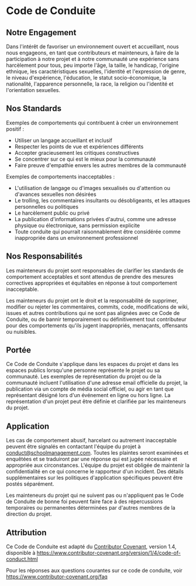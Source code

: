 # Code de Conduite

## Notre Engagement

Dans l'intérêt de favoriser un environnement ouvert et accueillant, nous nous engageons, en tant que contributeurs et mainteneurs, à faire de la participation à notre projet et à notre communauté une expérience sans harcèlement pour tous, peu importe l'âge, la taille, le handicap, l'origine ethnique, les caractéristiques sexuelles, l'identité et l'expression de genre, le niveau d'expérience, l'éducation, le statut socio-économique, la nationalité, l'apparence personnelle, la race, la religion ou l'identité et l'orientation sexuelles.

## Nos Standards

Exemples de comportements qui contribuent à créer un environnement positif :

- Utiliser un langage accueillant et inclusif
- Respecter les points de vue et expériences différents
- Accepter gracieusement les critiques constructives
- Se concentrer sur ce qui est le mieux pour la communauté
- Faire preuve d'empathie envers les autres membres de la communauté

Exemples de comportements inacceptables :

- L'utilisation de langage ou d'images sexualisés ou d'attention ou d'avances sexuelles non désirées
- Le trolling, les commentaires insultants ou désobligeants, et les attaques personnelles ou politiques
- Le harcèlement public ou privé
- La publication d'informations privées d'autrui, comme une adresse physique ou électronique, sans permission explicite
- Toute conduite qui pourrait raisonnablement être considérée comme inappropriée dans un environnement professionnel

## Nos Responsabilités

Les mainteneurs du projet sont responsables de clarifier les standards de comportement acceptables et sont attendus de prendre des mesures correctives appropriées et équitables en réponse à tout comportement inacceptable.

Les mainteneurs du projet ont le droit et la responsabilité de supprimer, modifier ou rejeter les commentaires, commits, code, modifications de wiki, issues et autres contributions qui ne sont pas alignées avec ce Code de Conduite, ou de bannir temporairement ou définitivement tout contributeur pour des comportements qu'ils jugent inappropriés, menaçants, offensants ou nuisibles.

## Portée

Ce Code de Conduite s'applique dans les espaces du projet et dans les espaces publics lorsqu'une personne représente le projet ou sa communauté. Les exemples de représentation du projet ou de la communauté incluent l'utilisation d'une adresse email officielle du projet, la publication via un compte de média social officiel, ou agir en tant que représentant désigné lors d'un événement en ligne ou hors ligne. La représentation d'un projet peut être définie et clarifiée par les mainteneurs du projet.

## Application

Les cas de comportement abusif, harcelant ou autrement inacceptable peuvent être signalés en contactant l'équipe du projet à conduct@schoolmanagement.com. Toutes les plaintes seront examinées et enquêtées et se traduiront par une réponse qui est jugée nécessaire et appropriée aux circonstances. L'équipe du projet est obligée de maintenir la confidentialité en ce qui concerne le rapporteur d'un incident. Des détails supplémentaires sur les politiques d'application spécifiques peuvent être postés séparément.

Les mainteneurs du projet qui ne suivent pas ou n'appliquent pas le Code de Conduite de bonne foi peuvent faire face à des répercussions temporaires ou permanentes déterminées par d'autres membres de la direction du projet.

## Attribution

Ce Code de Conduite est adapté du [Contributor Covenant][homepage], version 1.4, disponible à https://www.contributor-covenant.org/version/1/4/code-of-conduct.html

[homepage]: https://www.contributor-covenant.org

Pour les réponses aux questions courantes sur ce code de conduite, voir https://www.contributor-covenant.org/faq

